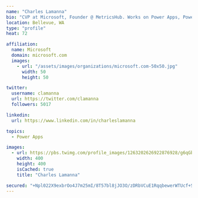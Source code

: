 ```yaml
---
name: "Charles Lamanna"
bio: "CVP at Microsoft, Founder @ MetricsHub. Works on Power Apps, Power Automate, Power Virtual Agent, Common Data Service and Dynamics 365."
location: Bellevue, WA
type: "profile"
heat: 72

affiliation:
  name: Microsoft
  domain: microsoft.com
  images:
    - url: "/assets/images/organizations/microsoft.com-50x50.jpg"
      width: 50
      height: 50

twitter:
  username: clamanna
  url: https://twitter.com/clamanna
  followers: 5017

linkedin:
  url: https://www.linkedin.com/in/charleslamanna

topics:
  - Power Apps

images:
  - url: https://pbs.twimg.com/profile_images/1263202626922876928/g6qGbHZ-_400x400.jpg
    width: 400
    height: 400
    isCached: true
    title: "Charles Lamanna"

secured: "+Npl022X9exbrOo4J7m25mI/8T57bl8jJO3O/zDRbVCuE1RqqbewerWTUcf+StxZCu3kFWyuRSQaicnZsMnuQ1Lht7PrNfvoPF7+m12+R8uXMHhw9dW6KAdRt5uHFUETc43r5KGFGbWo0RwEelpaXTgwmUER9FSkDU1OXtZmCyDiNIacaudEexZdIxtlAoAvbrfNVeEbS4P7B+OrhER8oosle8jgyDOVypcQpQyN0MNIGtIZLoV3l1iM52kPxG+E6LigCQnzCv/ISrglT0jajr/+XGDxjjrSQrCPXnGgn1ru+9eFHljnr2knPKm9LcFnnp7glUwo+IRw+VaEAh8d1SBvqyTR655O6tRXUB+Kw5lGfE8O7Ug4ucYdqGGpUCSCxIWJo42+bRLjHJHMqC/z7leAXp2BLhT64zKz0HCwQNI=;5NVqIX+DbL0g4eKwNGqCLw=="
---
```


